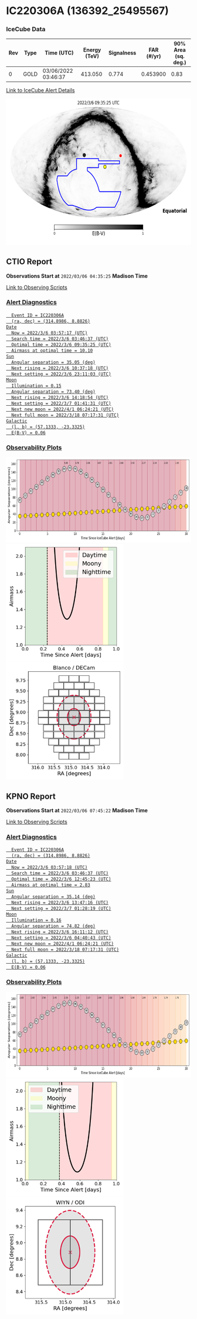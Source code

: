 # IC220306A (136392_25495567)

### IceCube Data

| Rev | Type | Time (UTC) | Energy (TeV) | Signalness | FAR (#/yr) | 90% Area (sq. deg.) |
| --- | --- | --- | --- | --- | --- | --- |
| 0 | GOLD | 03/06/2022  03:46:37 | 413.050 | 0.774 | 0.453900 | 0.83 |

<a href="https://gcn.gsfc.nasa.gov/gcn/notices_amon_g_b/136392_25495567.amon" target="_blank">Link to IceCube Alert Details</a>

<a href="https://rmorgan10.github.io/AlertMonitoring/IC220306A_0/CTIO_skymap.png" target="_blank">
  <img src="CTIO_skymap.png" alt="CTIO Skymap" style="width:700px;height:400px;">
</a>


## CTIO Report

**Observations Start at**  `2022/03/06 04:35:25`  **Madison Time**

<a href="https://github.com/rmorgan10/AlertMonitoring/blob/main/IC220306A_0/CTIO.json" target="_blank">Link to Observing Scripts

### Alert Diagnostics

```Event
  Event ID = IC220306A
  (ra, dec) = (314.8986, 8.8826)
Date
  Now = 2022/3/6 03:57:17 (UTC)
  Search time = 2022/3/6 03:46:37 (UTC)
  Optimal time = 2022/3/6 09:35:25 (UTC)
  Airmass at optimal time = 10.10
Sun
  Angular separation = 35.05 (deg)
  Next rising = 2022/3/6 10:37:18 (UTC)
  Next setting = 2022/3/6 23:11:03 (UTC)
Moon
  Illumination = 0.15
  Angular separation = 73.40 (deg)
  Next rising = 2022/3/6 14:18:54 (UTC)
  Next setting = 2022/3/7 01:41:31 (UTC)
  Next new moon = 2022/4/1 06:24:21 (UTC)
  Next full moon = 2022/3/18 07:17:31 (UTC)
Galactic
  (l, b) = (57.1333, -23.3325)
  E(B-V) = 0.06
```
### Observability Plots

<a href="https://rmorgan10.github.io/AlertMonitoring/IC220306A_0/CTIO_forecast.png" target="_blank">
  <img src="CTIO_forecast.png" alt="CTIO Forecast" style="width:700px;height:233px;">
</a>

<a href="https://rmorgan10.github.io/AlertMonitoring/IC220306A_0/CTIO_airmass.png" target="_blank">
  <img src="CTIO_airmass.png" alt="CTIO Airmass" style="width:320px;height:320px;">
</a>
<a href="https://rmorgan10.github.io/AlertMonitoring/IC220306A_0/CTIO_fov.png" target="_blank">
  <img src="CTIO_fov.png" alt="CTIO FoV" style="width:320px;height:320px;">
</a>


## KPNO Report

**Observations Start at**  `2022/03/06 07:45:22`  **Madison Time**

<a href="https://github.com/rmorgan10/AlertMonitoring/blob/main/IC220306A_0/KPNO.json" target="_blank">Link to Observing Scripts

### Alert Diagnostics

```Event
  Event ID = IC220306A
  (ra, dec) = (314.8986, 8.8826)
Date
  Now = 2022/3/6 03:57:18 (UTC)
  Search time = 2022/3/6 03:46:37 (UTC)
  Optimal time = 2022/3/6 12:45:23 (UTC)
  Airmass at optimal time = 2.83
Sun
  Angular separation = 35.14 (deg)
  Next rising = 2022/3/6 13:47:16 (UTC)
  Next setting = 2022/3/7 01:28:19 (UTC)
Moon
  Illumination = 0.16
  Angular separation = 74.82 (deg)
  Next rising = 2022/3/6 16:11:12 (UTC)
  Next setting = 2022/3/6 04:40:43 (UTC)
  Next new moon = 2022/4/1 06:24:21 (UTC)
  Next full moon = 2022/3/18 07:17:31 (UTC)
Galactic
  (l, b) = (57.1333, -23.3325)
  E(B-V) = 0.06
```
### Observability Plots

<a href="https://rmorgan10.github.io/AlertMonitoring/IC220306A_0/KPNO_forecast.png" target="_blank">
  <img src="KPNO_forecast.png" alt="KPNO Forecast" style="width:700px;height:233px;">
</a>

<a href="https://rmorgan10.github.io/AlertMonitoring/IC220306A_0/KPNO_airmass.png" target="_blank">
  <img src="KPNO_airmass.png" alt="KPNO Airmass" style="width:320px;height:320px;">
</a>
<a href="https://rmorgan10.github.io/AlertMonitoring/IC220306A_0/KPNO_fov.png" target="_blank">
  <img src="KPNO_fov.png" alt="KPNO FoV" style="width:320px;height:320px;">
</a>

